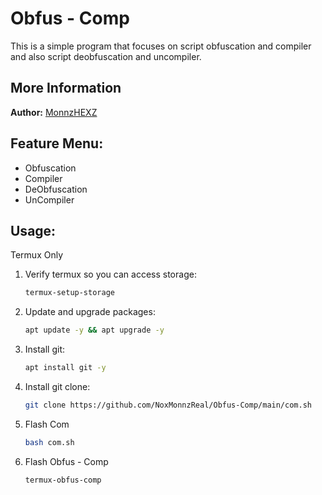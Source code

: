 # Obfus - Comp

This is a simple program that focuses on script obfuscation and compiler and also script deobfuscation and uncompiler.

## More Information

**Author:**
[MonnzHEXZ](https://github.com/MonnzHEXZ)

## Feature Menu:

- Obfuscation
- Compiler
- DeObfuscation
- UnCompiler

## Usage:

Termux Only

1. Verify termux so you can access storage:
   ```sh
   termux-setup-storage
   ```

2. Update and upgrade packages:

   ```sh
   apt update -y && apt upgrade -y
   ```

3. Install git:

   ```sh
   apt install git -y
   ```

4. Install git clone:

   ```sh
   git clone https://github.com/NoxMonnzReal/Obfus-Comp/main/com.sh
   ```

5. Flash Com
   ```sh
   bash com.sh
   ```

6. Flash Obfus - Comp
   ```sh
   termux-obfus-comp
   ```

